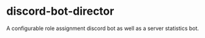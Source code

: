 # discord-bot-director
A configurable role assignment discord bot as well as a server statistics bot.
